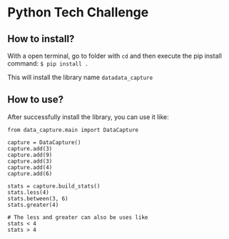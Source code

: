 # Python Tech Challenge

## How to install?

With a open terminal, go to folder with `cd` and then execute
the pip install command: `$ pip install .`

This will install the library name `datadata_capture`

## How to use?

After successfully install the library, you can use it like:

    from data_capture.main import DataCapture
    
    capture = DataCapture()
    capture.add(3)
    capture.add(9)
    capture.add(3)
    capture.add(4)
    capture.add(6)
    
    stats = capture.build_stats()
    stats.less(4)
    stats.between(3, 6)
    stats.greater(4)

    # The less and greater can also be uses like
    stats < 4
    stats > 4